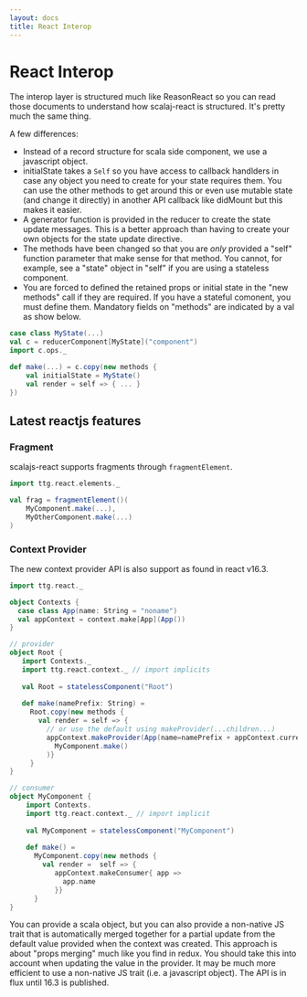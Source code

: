 ```yaml
---
layout: docs
title: React Interop
---
```


# React Interop

The interop layer is structured much like ReasonReact so you can read those
documents to understand how scalaj-react is structured. It's pretty much the
same thing.

A few differences:
* Instead of a record structure for scala side component, we use a javascript
  object.
* initialState takes a `Self` so you have access to callback handlders in case
  any object you need to create for your state requires them. You can use the
  other methods to get around this or even use mutable state (and change it
  directly) in another API callback like didMount but this makes it easier.
* A generator function is provided in the reducer to create the state update
  messages. This is a better approach than having to create your own objects for
  the state update directive.
* The methods have been changed so that you are *only* provided a "self"
  function parameter that make sense for that method. You cannot, for example,
  see a "state" object in "self" if you are using a stateless component.
* You are forced to defined the retained props or initial state in the "new
  methods" call if they are required. If you have a stateful comonent, you must
  define them. Mandatory fields on "methods" are indicated by a val as show below.

```scala
case class MyState(...)
val c = reducerComponent[MyState]("component")
import c.ops._

def make(...) = c.copy(new methods {
    val initialState = MyState()
    val render = self => { ... }
})

```

## Latest reactjs features

### Fragment
scalajs-react supports fragments through `fragmentElement`.
```scala
import ttg.react.elements._

val frag = fragmentElement()(
    MyComponent.make(...),
    MyOtherComponent.make(...)
)
```

### Context Provider
The new context provider API is also support as found in react v16.3.
```scala
import ttg.react._

object Contexts {
  case class App(name: String = "noname")
  val appContext = context.make[App](App())
}

// provider
object Root {
   import Contexts._
   import ttg.react.context._ // import implicits
   
   val Root = statelessComponent("Root")
   
   def make(namePrefix: String) =
     Root.copy(new methods {
       val render = self => {
         // or use the default using makeProvider(...children...)
         appContext.makeProvider(App(name=namePrefix + appContext.currentValue.name))(
           MyComponent.make()
         )}
     }
}

// consumer
object MyComponent {
    import Contexts.
    import ttg.react.context._ // import implicit
    
    val MyComponent = statelessComponent("MyComponent")
    
    def make() =
      MyComponent.copy(new methods {
        val render =  self => {
           appContext.makeConsumer{ app =>
             app.name
           }}
      }
}
```

You can provide a scala object, but you can also provide a non-native JS trait that is automatically merged together for a partial update from the default value provided when the context was created. This approach is about "props merging" much like you find in redux. You should take this into account when updating the value in the provider. It may be much more efficient to use a non-native JS trait (i.e. a javascript object). The API is in flux until 16.3 is published.
